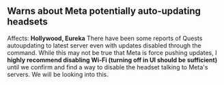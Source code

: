 Warns about Meta potentially auto-updating headsets
---
Affects: **Hollywood, Eureka**
There have been some reports of Quests autoupdating to latest server even with updates disabled through the command. While this may not be true that Meta is force pushing updates, I **highly recommend disabling Wi-Fi (turning off in UI should be sufficient)** until we confirm and find a way to disable the headset talking to Meta's servers. 
We will be looking into this.
